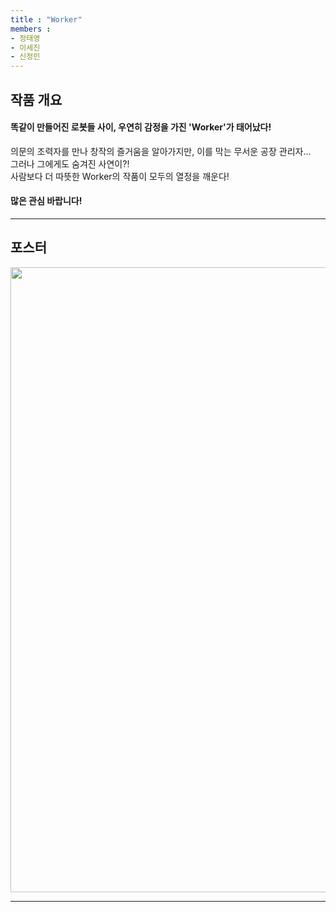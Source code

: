 ```yaml
---
title : "Worker"
members : 
- 정태영
- 이세진
- 신정민
---
```


## 작품 개요

 #### 똑같이 만들어진 로봇들 사이, 우연히 감정을 가진 'Worker'가 태어났다!  

 의문의 조력자를 만나 창작의 즐거움을 알아가지만, 이를 막는 무서운 공장 관리자...  
 그러나 그에게도 숨겨진 사연이?!     
 사람보다 더 따뜻한 Worker의 작품이 모두의 열정을 깨운다!  
 
 #### 많은 관심 바랍니다!  
 
---

## 포스터  

<img src="https://github.com/user-attachments/assets/fb58b731-3708-47b7-b748-08a348bb1b05" width="653" height="1000"/>

---
